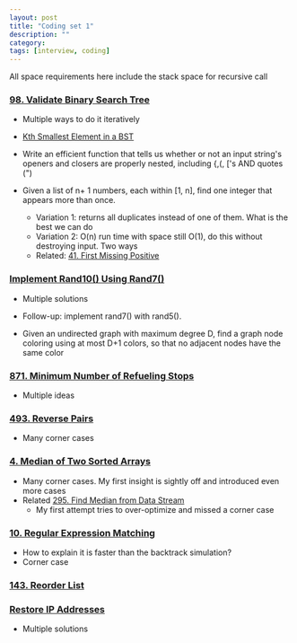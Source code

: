 ```yaml
---
layout: post
title: "Coding set 1" 
description: ""
category: 
tags: [interview, coding]
---
```


All space requirements here include the stack space for recursive call

### [98. Validate Binary Search Tree](https://leetcode.com/submissions/detail/365388903/)
* Multiple ways to do it iteratively
* [Kth Smallest Element in a BST](https://leetcode.com/submissions/detail/368098731/)

* Write an efficient function that tells us whether or not an input string's openers and closers are properly nested, including {,(, ['s AND quotes (")
* Given a list of n+ 1 numbers, each within [1, n], find one integer that appears more than once.
  * Variation 1: returns all duplicates instead of one of them. What is the best we can do
  * Variation 2: O(n) run time with space still O(1), do this without destroying input. Two ways
  * Related: [41. First Missing Positive](https://leetcode.com/submissions/detail/361721528/)

### [Implement Rand10() Using Rand7()](https://leetcode.com/submissions/detail/371631153/)
* Multiple solutions
* Follow-up: implement rand7() with rand5(). 

* Given an undirected graph with maximum degree D, find a graph node coloring using at most D+1 colors, so that no adjacent nodes have the same color

### [871. Minimum Number of Refueling Stops](https://leetcode.com/submissions/detail/341339374/)
* Multiple ideas

### [493. Reverse Pairs](https://leetcode.com/submissions/detail/341479345/)
* Many corner cases

### [4. Median of Two Sorted Arrays](https://leetcode.com/submissions/detail/356156488/)
* Many corner cases. My first insight is sightly off and introduced even more cases
* Related [295. Find Median from Data Stream](https://leetcode.com/submissions/detail/361113610/)
  * My first attempt tries to over-optimize and missed a corner case

### [10. Regular Expression Matching](https://leetcode.com/submissions/detail/356396270/)
* How to explain it is faster than the backtrack simulation?
* Corner case

### [143. Reorder List](https://leetcode.com/submissions/detail/367617050/)

### [Restore IP Addresses](https://leetcode.com/submissions/detail/367646415/)
* Multiple solutions
